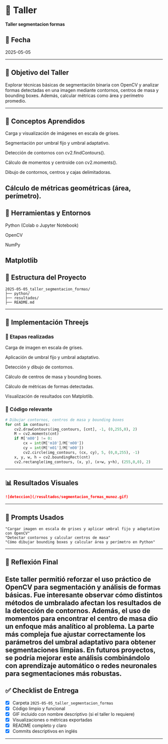 # 🧪 Taller

**Taller segmentacion formas**

## 📅 Fecha
2025-05-05 

---

## 🎯 Objetivo del Taller

Explorar técnicas básicas de segmentación binaria con OpenCV y analizar formas detectadas en una imagen mediante contornos, centros de masa y bounding boxes. Además, calcular métricas como área y perímetro promedio.

---

## 🧠 Conceptos Aprendidos

Carga y visualización de imágenes en escala de grises.

Segmentación por umbral fijo y umbral adaptativo.

Detección de contornos con cv2.findContours().

Cálculo de momentos y centroide con cv2.moments().

Dibujo de contornos, centros y cajas delimitadoras.

Cálculo de métricas geométricas (área, perímetro).
---

## 🔧 Herramientas y Entornos

Python (Colab o Jupyter Notebook)

OpenCV

NumPy

Matplotlib
---

## 📁 Estructura del Proyecto

```
2025-05-05_taller_segmentacion_formas/
├── python/  
├── resultados/  
├── README.md

```


---

## 🧪 Implementación Threejs

### 🔹 Etapas realizadas
Carga de imagen en escala de grises.

Aplicación de umbral fijo y umbral adaptativo.

Detección y dibujo de contornos.

Cálculo de centros de masa y bounding boxes.

Cálculo de métricas de formas detectadas.

Visualización de resultados con Matplotlib.
### 🔹 Código relevante

```python
# Dibujar contornos, centros de masa y bounding boxes
for cnt in contours:
    cv2.drawContours(img_contours, [cnt], -1, (0,255,0), 2)
    M = cv2.moments(cnt)
    if M['m00'] != 0:
        cx = int(M['m10']/M['m00'])
        cy = int(M['m01']/M['m00'])
        cv2.circle(img_contours, (cx, cy), 5, (0,0,255), -1)
    x, y, w, h = cv2.boundingRect(cnt)
    cv2.rectangle(img_contours, (x, y), (x+w, y+h), (255,0,0), 2)
```

---

## 📊 Resultados Visuales

```markdown
![deteccion](/resultados/segmentacion_formas_munoz.gif)
```

---

## 🧩 Prompts Usados

```text
"Cargar imagen en escala de grises y aplicar umbral fijo y adaptativo con OpenCV"
"Detectar contornos y calcular centros de masa"
"Cómo dibujar bounding boxes y calcular área y perímetro en Python"
```

---
## 💬 Reflexión Final

Este taller permitió reforzar el uso práctico de OpenCV para segmentación y análisis de formas básicas. Fue interesante observar cómo distintos métodos de umbralado afectan los resultados de la detección de contornos. Además, el uso de momentos para encontrar el centro de masa dio un enfoque más analítico al problema.
La parte más compleja fue ajustar correctamente los parámetros del umbral adaptativo para obtener segmentaciones limpias. En futuros proyectos, se podría mejorar este análisis combinándolo con aprendizaje automático o redes neuronales para segmentaciones más robustas.
---
## ✅ Checklist de Entrega

- [x] Carpeta `2025-05-05_taller_segmentacion_formas`
- [x] Código limpio y funcional
- [x] GIF incluido con nombre descriptivo (si el taller lo requiere)
- [x] Visualizaciones o métricas exportadas
- [x] README completo y claro
- [x] Commits descriptivos en inglés
---
